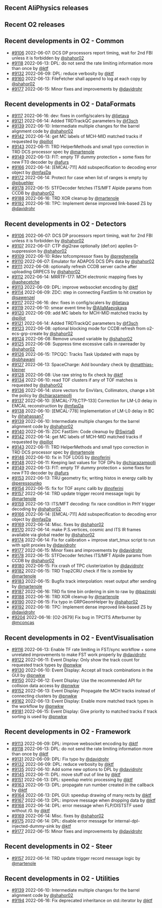 ## Recent AliPhysics releases
## Recent O2 releases
## Recent developments in O2 - Common
- [\#9106](https://github.com/AliceO2Group/AliceO2/pull/9106) 2022-06-07: DCS DP processors report timing, wait for 2nd FBI unless it is forbidden by [@shahor02](https://github.com/shahor02)
- [\#9118](https://github.com/AliceO2Group/AliceO2/pull/9118) 2022-06-13: DPL: do not send the rate limiting information more than once by [@ktf](https://github.com/ktf)
- [\#9132](https://github.com/AliceO2Group/AliceO2/pull/9132) 2022-06-09: DPL: reduce verbosity by [@ktf](https://github.com/ktf)
- [\#9160](https://github.com/AliceO2Group/AliceO2/pull/9160) 2022-06-13: FileFetcher shall append to log at each copy by [@shahor02](https://github.com/shahor02)
- [\#9177](https://github.com/AliceO2Group/AliceO2/pull/9177) 2022-06-15: Minor fixes and improvements by [@davidrohr](https://github.com/davidrohr)
## Recent developments in O2 - DataFormats
- [\#9117](https://github.com/AliceO2Group/AliceO2/pull/9117) 2022-06-16: dev: fixes in config/scalers by [@lietava](https://github.com/lietava)
- [\#9121](https://github.com/AliceO2Group/AliceO2/pull/9121) 2022-06-14: Added TRDTrackQC parameters by [@f3sch](https://github.com/f3sch)
- [\#9139](https://github.com/AliceO2Group/AliceO2/pull/9139) 2022-06-10: Intermediate multiple changes for the barrel alignment code by [@shahor02](https://github.com/shahor02)
- [\#9142](https://github.com/AliceO2Group/AliceO2/pull/9142) 2022-06-14: get MC labels of MCH-MID matched tracks if requested by [@pillot](https://github.com/pillot)
- [\#9143](https://github.com/AliceO2Group/AliceO2/pull/9143) 2022-06-11: TRD HelperMethods and small typo correction in TRD DCS processor spec by [@martenole](https://github.com/martenole)
- [\#9149](https://github.com/AliceO2Group/AliceO2/pull/9149) 2022-06-13: FIT: empty TF dummy protection + some fixes for new FT0 decoder by [@afurs](https://github.com/afurs)
- [\#9166](https://github.com/AliceO2Group/AliceO2/pull/9166) 2022-06-14: [EMCAL-711] Add subspecification to decoding error object by [@mfasDa](https://github.com/mfasDa)
- [\#9172](https://github.com/AliceO2Group/AliceO2/pull/9172) 2022-06-14: Protect for case when list of ranges is empty by [@pbuehler](https://github.com/pbuehler)
- [\#9178](https://github.com/AliceO2Group/AliceO2/pull/9178) 2022-06-15: STFDecoder fetches ITS/MFT Alpide params from CCDB by [@shahor02](https://github.com/shahor02)
- [\#9188](https://github.com/AliceO2Group/AliceO2/pull/9188) 2022-06-16: TRD XOR cleanup by [@martenole](https://github.com/martenole)
- [\#9192](https://github.com/AliceO2Group/AliceO2/pull/9192) 2022-06-16: TPC: Implement dense improved link-based ZS by [@davidrohr](https://github.com/davidrohr)
## Recent developments in O2 - Detectors
- [\#9106](https://github.com/AliceO2Group/AliceO2/pull/9106) 2022-06-07: DCS DP processors report timing, wait for 2nd FBI unless it is forbidden by [@shahor02](https://github.com/shahor02)
- [\#9107](https://github.com/AliceO2Group/AliceO2/pull/9107) 2022-06-07: CTP digi2raw optionally (def:on) applies 0-suppression by [@shahor02](https://github.com/shahor02)
- [\#9109](https://github.com/AliceO2Group/AliceO2/pull/9109) 2022-06-10: Rdev tofcompressor fixes by [@preghenella](https://github.com/preghenella)
- [\#9110](https://github.com/AliceO2Group/AliceO2/pull/9110) 2022-06-07: Emulator for ADAPOS DCS DPs data by [@shahor02](https://github.com/shahor02)
- [\#9111](https://github.com/AliceO2Group/AliceO2/pull/9111) 2022-06-08: optionally refresh CCDB server cache after uploading GRPECS by [@shahor02](https://github.com/shahor02)
- [\#9112](https://github.com/AliceO2Group/AliceO2/pull/9112) 2022-06-14: MRRTF-177: MCH electronic mapping fixes by [@aphecetche](https://github.com/aphecetche)
- [\#9113](https://github.com/AliceO2Group/AliceO2/pull/9113) 2022-06-09: DPL: improve websocket encoding by [@ktf](https://github.com/ktf)
- [\#9114](https://github.com/AliceO2Group/AliceO2/pull/9114) 2022-06-09: ZDC: step in connecting FastSim to hit creation by [@sawenzel](https://github.com/sawenzel)
- [\#9117](https://github.com/AliceO2Group/AliceO2/pull/9117) 2022-06-16: dev: fixes in config/scalers by [@lietava](https://github.com/lietava)
- [\#9119](https://github.com/AliceO2Group/AliceO2/pull/9119) 2022-06-10: smear event time by [@AllaMaevskaya](https://github.com/AllaMaevskaya)
- [\#9120](https://github.com/AliceO2Group/AliceO2/pull/9120) 2022-06-09: add MC labels for MCH-MID matched tracks by [@pillot](https://github.com/pillot)
- [\#9121](https://github.com/AliceO2Group/AliceO2/pull/9121) 2022-06-14: Added TRDTrackQC parameters by [@f3sch](https://github.com/f3sch)
- [\#9123](https://github.com/AliceO2Group/AliceO2/pull/9123) 2022-06-08: optional blocking mode for CCDB refresh from o2-ecs-grp-create by [@shahor02](https://github.com/shahor02)
- [\#9124](https://github.com/AliceO2Group/AliceO2/pull/9124) 2022-06-08: Remove unused variable by [@shahor02](https://github.com/shahor02)
- [\#9125](https://github.com/AliceO2Group/AliceO2/pull/9125) 2022-06-08: Suppress time excessive calls in rawreader by [@shahor02](https://github.com/shahor02)
- [\#9126](https://github.com/AliceO2Group/AliceO2/pull/9126) 2022-06-15: TPCQC: Tracks Task Updated with maps by [@sbhawani](https://github.com/sbhawani)
- [\#9127](https://github.com/AliceO2Group/AliceO2/pull/9127) 2022-06-13: SpaceCharge: Add boundary check by [@matthias-kleiner](https://github.com/matthias-kleiner)
- [\#9128](https://github.com/AliceO2Group/AliceO2/pull/9128) 2022-06-08: Use raw string to fix check by [@ktf](https://github.com/ktf)
- [\#9134](https://github.com/AliceO2Group/AliceO2/pull/9134) 2022-06-10: read TOF clusters if any of TOF matches is requested by [@shahor02](https://github.com/shahor02)
- [\#9136](https://github.com/AliceO2Group/AliceO2/pull/9136) 2022-06-14: store vectors for EnvVars, Collimators, change a bit the policy by [@chiarazampolli](https://github.com/chiarazampolli)
- [\#9137](https://github.com/AliceO2Group/AliceO2/pull/9137) 2022-06-10: [EMCAL-779,CTP-133] Correction for LM-L0 delay in EMCAL reconstruction by [@mfasDa](https://github.com/mfasDa)
- [\#9138](https://github.com/AliceO2Group/AliceO2/pull/9138) 2022-06-10: [EMCAL-778] Implementation of LM-L0 delay in BC by [@hahassan7](https://github.com/hahassan7)
- [\#9139](https://github.com/AliceO2Group/AliceO2/pull/9139) 2022-06-10: Intermediate multiple changes for the barrel alignment code by [@shahor02](https://github.com/shahor02)
- [\#9140](https://github.com/AliceO2Group/AliceO2/pull/9140) 2022-06-15: ZDC FastSim: Code cleanup by [@SwirtaB](https://github.com/SwirtaB)
- [\#9142](https://github.com/AliceO2Group/AliceO2/pull/9142) 2022-06-14: get MC labels of MCH-MID matched tracks if requested by [@pillot](https://github.com/pillot)
- [\#9143](https://github.com/AliceO2Group/AliceO2/pull/9143) 2022-06-11: TRD HelperMethods and small typo correction in TRD DCS processor spec by [@martenole](https://github.com/martenole)
- [\#9146](https://github.com/AliceO2Group/AliceO2/pull/9146) 2022-06-10: fix in TOF LOGS by [@noferini](https://github.com/noferini)
- [\#9148](https://github.com/AliceO2Group/AliceO2/pull/9148) 2022-06-11: Keeping last values for TOF DPs by [@chiarazampolli](https://github.com/chiarazampolli)
- [\#9149](https://github.com/AliceO2Group/AliceO2/pull/9149) 2022-06-13: FIT: empty TF dummy protection + some fixes for new FT0 decoder by [@afurs](https://github.com/afurs)
- [\#9153](https://github.com/AliceO2Group/AliceO2/pull/9153) 2022-06-13: TRU geometry fix; writing histos in energy calib by [@peressounko](https://github.com/peressounko)
- [\#9154](https://github.com/AliceO2Group/AliceO2/pull/9154) 2022-06-15: fix for TOF async calib by [@noferini](https://github.com/noferini)
- [\#9157](https://github.com/AliceO2Group/AliceO2/pull/9157) 2022-06-14: TRD update trigger record message logic by [@martenole](https://github.com/martenole)
- [\#9159](https://github.com/AliceO2Group/AliceO2/pull/9159) 2022-06-13: ITS/MFT decoding: fix race condition in PHY trigger decoding by [@shahor02](https://github.com/shahor02)
- [\#9166](https://github.com/AliceO2Group/AliceO2/pull/9166) 2022-06-14: [EMCAL-711] Add subspecification to decoding error object by [@mfasDa](https://github.com/mfasDa)
- [\#9169](https://github.com/AliceO2Group/AliceO2/pull/9169) 2022-06-14: Misc. fixes by [@shahor02](https://github.com/shahor02)
- [\#9170](https://github.com/AliceO2Group/AliceO2/pull/9170) 2022-06-14: make P.S.vertices, cosmic and ITS IR frames available via global reader by [@shahor02](https://github.com/shahor02)
- [\#9174](https://github.com/AliceO2Group/AliceO2/pull/9174) 2022-06-14: Fix for calibration + improve start_tmux script to run with split proxies by [@davidrohr](https://github.com/davidrohr)
- [\#9177](https://github.com/AliceO2Group/AliceO2/pull/9177) 2022-06-15: Minor fixes and improvements by [@davidrohr](https://github.com/davidrohr)
- [\#9178](https://github.com/AliceO2Group/AliceO2/pull/9178) 2022-06-15: STFDecoder fetches ITS/MFT Alpide params from CCDB by [@shahor02](https://github.com/shahor02)
- [\#9180](https://github.com/AliceO2Group/AliceO2/pull/9180) 2022-06-15: Fix crash of TPC clusterization by [@davidrohr](https://github.com/davidrohr)
- [\#9182](https://github.com/AliceO2Group/AliceO2/pull/9182) 2022-06-15: TRD Trap2CRU check if file is zombie by [@martenole](https://github.com/martenole)
- [\#9183](https://github.com/AliceO2Group/AliceO2/pull/9183) 2022-06-15: Bugfix track interpolation: reset output after sending by [@martenole](https://github.com/martenole)
- [\#9187](https://github.com/AliceO2Group/AliceO2/pull/9187) 2022-06-16: TRD fix time bin ordering in sim to raw by [@bazinski](https://github.com/bazinski)
- [\#9188](https://github.com/AliceO2Group/AliceO2/pull/9188) 2022-06-16: TRD XOR cleanup by [@martenole](https://github.com/martenole)
- [\#9190](https://github.com/AliceO2Group/AliceO2/pull/9190) 2022-06-15: Fix typo in GRPGeomHelper by [@shahor02](https://github.com/shahor02)
- [\#9192](https://github.com/AliceO2Group/AliceO2/pull/9192) 2022-06-16: TPC: Implement dense improved link-based ZS by [@davidrohr](https://github.com/davidrohr)
- [\#9204](https://github.com/AliceO2Group/AliceO2/pull/9204) 2022-06-16: [O2-2679] Fix bug in TPCITS Afterburner by [@mconcas](https://github.com/mconcas)
## Recent developments in O2 - EventVisualisation
- [\#9116](https://github.com/AliceO2Group/AliceO2/pull/9116) 2022-06-13: Enable TF rate limiting in FST/sync workflow + some unrelated improvements to make FST work properly by [@davidrohr](https://github.com/davidrohr)
- [\#9122](https://github.com/AliceO2Group/AliceO2/pull/9122) 2022-06-11: Event Display: Only show the track count for requested track types by [@pnwkw](https://github.com/pnwkw)
- [\#9130](https://github.com/AliceO2Group/AliceO2/pull/9130) 2022-06-10: Event Display: Accept all track combinations in the GUI by [@pnwkw](https://github.com/pnwkw)
- [\#9150](https://github.com/AliceO2Group/AliceO2/pull/9150) 2022-06-12: Event DIsplay: Use the recommended API for collision data access by [@pnwkw](https://github.com/pnwkw)
- [\#9152](https://github.com/AliceO2Group/AliceO2/pull/9152) 2022-06-13: Event Display: Propagate the MCH tracks instead of connecting clusters by [@pnwkw](https://github.com/pnwkw)
- [\#9162](https://github.com/AliceO2Group/AliceO2/pull/9162) 2022-06-13: Event Display: Enable more matched track types in the workflow by [@pnwkw](https://github.com/pnwkw)
- [\#9181](https://github.com/AliceO2Group/AliceO2/pull/9181) 2022-06-15: Event Display: Give priority to matched tracks if track sorting is used by [@pnwkw](https://github.com/pnwkw)
## Recent developments in O2 - Framework
- [\#9113](https://github.com/AliceO2Group/AliceO2/pull/9113) 2022-06-09: DPL: improve websocket encoding by [@ktf](https://github.com/ktf)
- [\#9118](https://github.com/AliceO2Group/AliceO2/pull/9118) 2022-06-13: DPL: do not send the rate limiting information more than once by [@ktf](https://github.com/ktf)
- [\#9131](https://github.com/AliceO2Group/AliceO2/pull/9131) 2022-06-09: DPL: Fix typo by [@davidrohr](https://github.com/davidrohr)
- [\#9132](https://github.com/AliceO2Group/AliceO2/pull/9132) 2022-06-09: DPL: reduce verbosity by [@ktf](https://github.com/ktf)
- [\#9135](https://github.com/AliceO2Group/AliceO2/pull/9135) 2022-06-10: Add some new options to DPL by [@davidrohr](https://github.com/davidrohr)
- [\#9145](https://github.com/AliceO2Group/AliceO2/pull/9145) 2022-06-11: DPL: move stuff out of line by [@ktf](https://github.com/ktf)
- [\#9151](https://github.com/AliceO2Group/AliceO2/pull/9151) 2022-06-13: DPL: speedup metric processing by [@ktf](https://github.com/ktf)
- [\#9163](https://github.com/AliceO2Group/AliceO2/pull/9163) 2022-06-13: DPL: propagate run number created in the callback by [@ktf](https://github.com/ktf)
- [\#9164](https://github.com/AliceO2Group/AliceO2/pull/9164) 2022-06-13: DPL GUI: speedup drawing of many rects by [@ktf](https://github.com/ktf)
- [\#9167](https://github.com/AliceO2Group/AliceO2/pull/9167) 2022-06-13: DPL: improve message when dropping data by [@ktf](https://github.com/ktf)
- [\#9168](https://github.com/AliceO2Group/AliceO2/pull/9168) 2022-06-14: DPL: error message when FLP/DISTSTF used without /0. by [@ktf](https://github.com/ktf)
- [\#9169](https://github.com/AliceO2Group/AliceO2/pull/9169) 2022-06-14: Misc. fixes by [@shahor02](https://github.com/shahor02)
- [\#9175](https://github.com/AliceO2Group/AliceO2/pull/9175) 2022-06-14: DPL: disable error message for internal-dpl-injected-dummy-sink by [@ktf](https://github.com/ktf)
- [\#9177](https://github.com/AliceO2Group/AliceO2/pull/9177) 2022-06-15: Minor fixes and improvements by [@davidrohr](https://github.com/davidrohr)
## Recent developments in O2 - Steer
- [\#9157](https://github.com/AliceO2Group/AliceO2/pull/9157) 2022-06-14: TRD update trigger record message logic by [@martenole](https://github.com/martenole)
## Recent developments in O2 - Utilities
- [\#9139](https://github.com/AliceO2Group/AliceO2/pull/9139) 2022-06-10: Intermediate multiple changes for the barrel alignment code by [@shahor02](https://github.com/shahor02)
- [\#9194](https://github.com/AliceO2Group/AliceO2/pull/9194) 2022-06-16: Fix deprecated inheritance on std::iterator by [@ktf](https://github.com/ktf)

